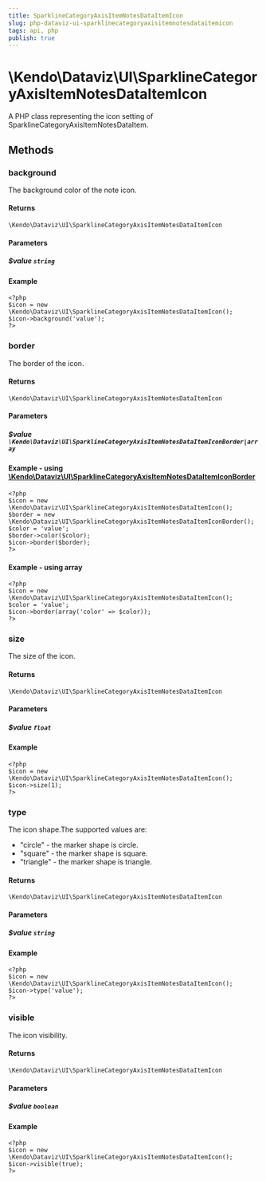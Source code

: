 ```yaml
---
title: SparklineCategoryAxisItemNotesDataItemIcon
slug: php-dataviz-ui-sparklinecategoryaxisitemnotesdataitemicon
tags: api, php
publish: true
---
```


# \Kendo\Dataviz\UI\SparklineCategoryAxisItemNotesDataItemIcon

A PHP class representing the icon setting of SparklineCategoryAxisItemNotesDataItem.


## Methods

### background
The background color of the note icon.

#### Returns
`\Kendo\Dataviz\UI\SparklineCategoryAxisItemNotesDataItemIcon`

#### Parameters

##### $value `string`



#### Example 
    <?php
    $icon = new \Kendo\Dataviz\UI\SparklineCategoryAxisItemNotesDataItemIcon();
    $icon->background('value');
    ?>

### border

The border of the icon.

#### Returns
`\Kendo\Dataviz\UI\SparklineCategoryAxisItemNotesDataItemIcon`

#### Parameters

##### $value `\Kendo\Dataviz\UI\SparklineCategoryAxisItemNotesDataItemIconBorder|array`


#### Example - using [\Kendo\Dataviz\UI\SparklineCategoryAxisItemNotesDataItemIconBorder](/kendo-ui/api/wrappers/php/Kendo/Dataviz/UI/SparklineCategoryAxisItemNotesDataItemIconBorder)
    <?php
    $icon = new \Kendo\Dataviz\UI\SparklineCategoryAxisItemNotesDataItemIcon();
    $border = new \Kendo\Dataviz\UI\SparklineCategoryAxisItemNotesDataItemIconBorder();
    $color = 'value';
    $border->color($color);
    $icon->border($border);
    ?>

#### Example - using array

    <?php
    $icon = new \Kendo\Dataviz\UI\SparklineCategoryAxisItemNotesDataItemIcon();
    $color = 'value';
    $icon->border(array('color' => $color));
    ?>

### size
The size of the icon.

#### Returns
`\Kendo\Dataviz\UI\SparklineCategoryAxisItemNotesDataItemIcon`

#### Parameters

##### $value `float`



#### Example 
    <?php
    $icon = new \Kendo\Dataviz\UI\SparklineCategoryAxisItemNotesDataItemIcon();
    $icon->size(1);
    ?>

### type
The icon shape.The supported values are:
* "circle" - the marker shape is circle.
* "square" - the marker shape is square.
* "triangle" - the marker shape is triangle.

#### Returns
`\Kendo\Dataviz\UI\SparklineCategoryAxisItemNotesDataItemIcon`

#### Parameters

##### $value `string`



#### Example 
    <?php
    $icon = new \Kendo\Dataviz\UI\SparklineCategoryAxisItemNotesDataItemIcon();
    $icon->type('value');
    ?>

### visible
The icon visibility.

#### Returns
`\Kendo\Dataviz\UI\SparklineCategoryAxisItemNotesDataItemIcon`

#### Parameters

##### $value `boolean`



#### Example 
    <?php
    $icon = new \Kendo\Dataviz\UI\SparklineCategoryAxisItemNotesDataItemIcon();
    $icon->visible(true);
    ?>

